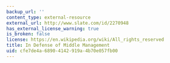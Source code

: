 ```yaml
---
backup_url: ''
content_type: external-resource
external_url: http://www.slate.com/id/2270948
has_external_license_warning: true
is_broken: false
license: https://en.wikipedia.org/wiki/All_rights_reserved
title: In Defense of Middle Management
uid: cfe7de4a-6890-4142-919a-4b70e057fb00
---
```

